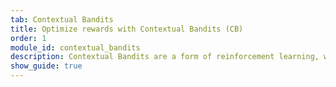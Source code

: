```yaml
---
tab: Contextual Bandits
title: Optimize rewards with Contextual Bandits (CB)
order: 1
module_id: contextual_bandits
description: Contextual Bandits are a form of reinforcement learning, where one observes the environment, then makes a decision that optimizes for an observed reward. The vast majority of production real world RL systems use Contextual Bandits because the number of samples needed to learn is very low compared to other forms of reinforcement learning.
show_guide: true
---
```

